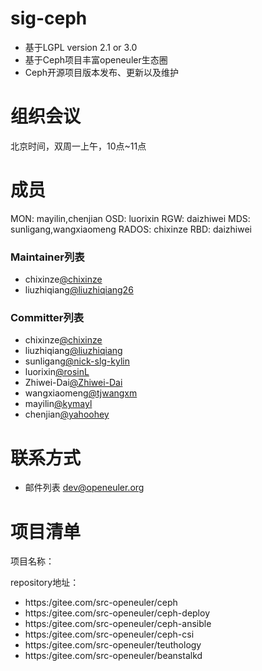 
# sig-ceph

- 基于LGPL version 2.1 or 3.0
- 基于Ceph项目丰富openeuler生态圈
- Ceph开源项目版本发布、更新以及维护



# 组织会议

北京时间，双周一上午，10点~11点


# 成员
MON:     mayilin,chenjian
OSD:     luorixin
RGW:     daizhiwei
MDS:     sunligang,wangxiaomeng
RADOS:   chixinze
RBD:     daizhiwei

### Maintainer列表

- chixinze[@chixinze](https://gitee.com/chixinze)
- liuzhiqiang[@liuzhiqiang26](https://gitee.com/liuzhiqiang26)



### Committer列表

- chixinze[@chixinze](https://gitee.com/chixinze)
- liuzhiqiang[@liuzhiqiang](https://gitee.com/liuzhiqiang)
- sunligang[@nick-slg-kylin](https://gitee.com/nick-slg-kylin)
- luorixin[@rosinL](https://gitee.com/rosinL)
- Zhiwei-Dai[@Zhiwei-Dai](https://gitee.com/Zhiwei-Dai)
- wangxiaomeng[@tjwangxm](https://gitee.com/tjwangxm)
- mayilin[@kymayl](https://gitee.com/kymayl)
- chenjian[@yahoohey](https://gitee.com/yahoohey)


# 联系方式


- 邮件列表 <dev@openeuler.org>



# 项目清单


项目名称：

repository地址：

- https:/gitee.com/src-openeuler/ceph
- https:/gitee.com/src-openeuler/ceph-deploy
- https:/gitee.com/src-openeuler/ceph-ansible
- https:/gitee.com/src-openeuler/ceph-csi
- https:/gitee.com/src-openeuler/teuthology
- https:/gitee.com/src-openeuler/beanstalkd
